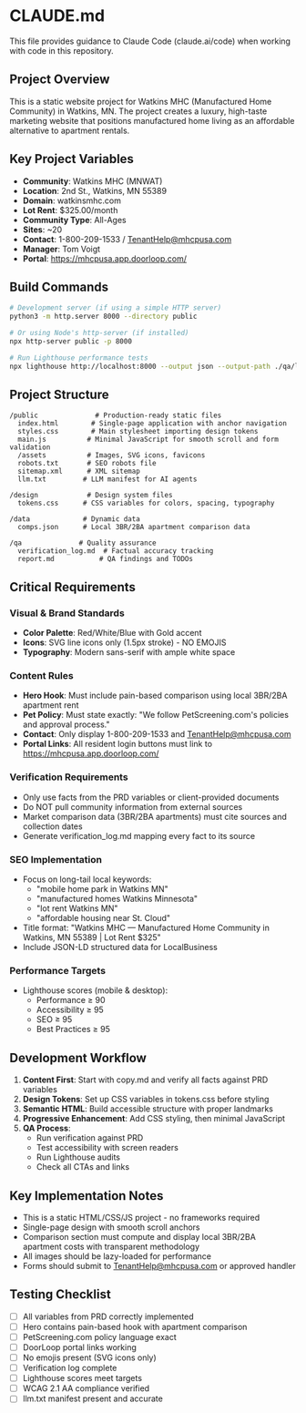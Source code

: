 # CLAUDE.md

This file provides guidance to Claude Code (claude.ai/code) when working with code in this repository.

## Project Overview

This is a static website project for Watkins MHC (Manufactured Home Community) in Watkins, MN. The project creates a luxury, high-taste marketing website that positions manufactured home living as an affordable alternative to apartment rentals.

## Key Project Variables

- **Community**: Watkins MHC (MNWAT)
- **Location**: 2nd St., Watkins, MN 55389
- **Domain**: watkinsmhc.com
- **Lot Rent**: $325.00/month
- **Community Type**: All-Ages
- **Sites**: ~20
- **Contact**: 1-800-209-1533 / TenantHelp@mhcpusa.com
- **Manager**: Tom Voigt
- **Portal**: https://mhcpusa.app.doorloop.com/

## Build Commands

```bash
# Development server (if using a simple HTTP server)
python3 -m http.server 8000 --directory public

# Or using Node's http-server (if installed)
npx http-server public -p 8000

# Run Lighthouse performance tests
npx lighthouse http://localhost:8000 --output json --output-path ./qa/lighthouse.json
```

## Project Structure

```
/public              # Production-ready static files
  index.html        # Single-page application with anchor navigation
  styles.css        # Main stylesheet importing design tokens
  main.js          # Minimal JavaScript for smooth scroll and form validation
  /assets          # Images, SVG icons, favicons
  robots.txt       # SEO robots file
  sitemap.xml      # XML sitemap
  llm.txt         # LLM manifest for AI agents
  
/design            # Design system files
  tokens.css      # CSS variables for colors, spacing, typography
  
/data             # Dynamic data
  comps.json      # Local 3BR/2BA apartment comparison data
  
/qa              # Quality assurance
  verification_log.md  # Factual accuracy tracking
  report.md           # QA findings and TODOs
```

## Critical Requirements

### Visual & Brand Standards
- **Color Palette**: Red/White/Blue with Gold accent
- **Icons**: SVG line icons only (1.5px stroke) - NO EMOJIS
- **Typography**: Modern sans-serif with ample white space

### Content Rules
- **Hero Hook**: Must include pain-based comparison using local 3BR/2BA apartment rent
- **Pet Policy**: Must state exactly: "We follow PetScreening.com's policies and approval process."
- **Contact**: Only display 1-800-209-1533 and TenantHelp@mhcpusa.com
- **Portal Links**: All resident login buttons must link to https://mhcpusa.app.doorloop.com/

### Verification Requirements
- Only use facts from the PRD variables or client-provided documents
- Do NOT pull community information from external sources
- Market comparison data (3BR/2BA apartments) must cite sources and collection dates
- Generate verification_log.md mapping every fact to its source

### SEO Implementation
- Focus on long-tail local keywords:
  - "mobile home park in Watkins MN"
  - "manufactured homes Watkins Minnesota"  
  - "lot rent Watkins MN"
  - "affordable housing near St. Cloud"
- Title format: "Watkins MHC — Manufactured Home Community in Watkins, MN 55389 | Lot Rent $325"
- Include JSON-LD structured data for LocalBusiness

### Performance Targets
- Lighthouse scores (mobile & desktop):
  - Performance ≥ 90
  - Accessibility ≥ 95
  - SEO ≥ 95
  - Best Practices ≥ 95

## Development Workflow

1. **Content First**: Start with copy.md and verify all facts against PRD variables
2. **Design Tokens**: Set up CSS variables in tokens.css before styling
3. **Semantic HTML**: Build accessible structure with proper landmarks
4. **Progressive Enhancement**: Add CSS styling, then minimal JavaScript
5. **QA Process**: 
   - Run verification against PRD
   - Test accessibility with screen readers
   - Run Lighthouse audits
   - Check all CTAs and links

## Key Implementation Notes

- This is a static HTML/CSS/JS project - no frameworks required
- Single-page design with smooth scroll anchors
- Comparison section must compute and display local 3BR/2BA apartment costs with transparent methodology
- All images should be lazy-loaded for performance
- Forms should submit to TenantHelp@mhcpusa.com or approved handler

## Testing Checklist

- [ ] All variables from PRD correctly implemented
- [ ] Hero contains pain-based hook with apartment comparison
- [ ] PetScreening.com policy language exact
- [ ] DoorLoop portal links working
- [ ] No emojis present (SVG icons only)
- [ ] Verification log complete
- [ ] Lighthouse scores meet targets
- [ ] WCAG 2.1 AA compliance verified
- [ ] llm.txt manifest present and accurate